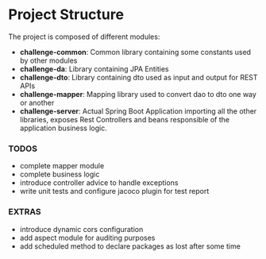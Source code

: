 # Project Structure

The project is composed of different modules:
- __challenge-common__: Common library containing some constants used by other modules
- __challenge-da__: Library containing JPA Entities
- __challenge-dto__: Library containing dto used as input and output for REST APIs
- __challenge-mapper__: Mapping library used to convert dao to dto one way or another
- __challenge-server__: Actual Spring Boot Application importing all the other libraries, exposes Rest Controllers and beans responsible of the application business logic.

### TODOS

- complete mapper module
- complete business logic
- introduce controller advice to handle exceptions
- write unit tests and configure jacoco plugin for test report

### EXTRAS

- introduce dynamic cors configuration
- add aspect module for auditing purposes
- add scheduled method to declare packages as lost after some time
